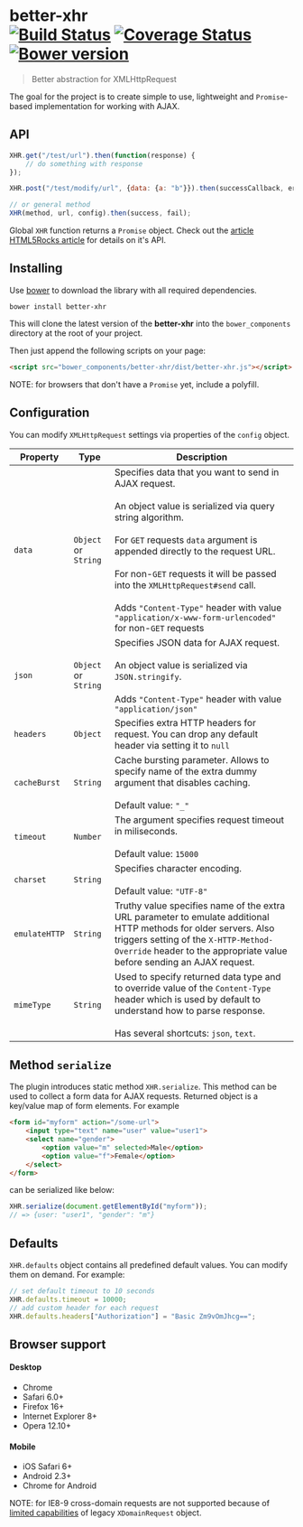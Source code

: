 # better-xhr<br>[![Build Status][travis-image]][travis-url] [![Coverage Status][coveralls-image]][coveralls-url] [![Bower version][bower-image]][bower-url]
> Better abstraction for XMLHttpRequest

The goal for the project is to create simple to use, lightweight and `Promise`-based implementation for working with AJAX.

## API

```js
XHR.get("/test/url").then(function(response) {
    // do something with response
});

XHR.post("/test/modify/url", {data: {a: "b"}}).then(successCallback, errorCallback);

// or general method
XHR(method, url, config).then(success, fail);
```

Global `XHR` function returns a `Promise` object. Check out the [article HTML5Rocks article](http://www.html5rocks.com/en/tutorials/es6/promises/) for details on it's API.

## Installing
Use [bower](http://bower.io/) to download the library with all required dependencies.

    bower install better-xhr

This will clone the latest version of the __better-xhr__ into the `bower_components` directory at the root of your project.

Then just append the following scripts on your page:

```html
<script src="bower_components/better-xhr/dist/better-xhr.js"></script>
```

NOTE: for browsers that don't have a `Promise` yet, include a polyfill.

## Configuration
You can modify `XMLHttpRequest` settings via properties of the `config` object.

| Property | Type    | Description |
| -------- | ------- | ----------- | 
| `data`   | `Object` or `String`| Specifies data that you want to send in AJAX request.<br><br>An object value is serialized via query string algorithm.<br><br>For `GET` requests `data` argument is appended directly to the request URL.<br><br>For non-`GET` requests it will be passed into the `XMLHttpRequest#send` call.<br><br>Adds `"Content-Type"` header with value `"application/x-www-form-urlencoded"` for non-`GET` requests</li> 
| `json`   | `Object` or `String` | Specifies JSON data for AJAX request.<br><br>An object value is serialized via `JSON.stringify`. <br><br>Adds `"Content-Type"` header with value `"application/json"`
| `headers` | `Object` | Specifies extra HTTP headers for request. You can drop any default header via setting it to `null`
| `cacheBurst` | `String` | Cache bursting parameter. Allows to specify name of the extra dummy argument that disables caching.<br><br>Default value: `"_"`
| `timeout` | `Number` | The argument specifies request timeout in miliseconds.<br><br>Default value: `15000`
| `charset` | `String` | Specifies character encoding.<br><br>Default value: `"UTF-8"`
| `emulateHTTP` | `String` | Truthy value specifies name of the extra URL parameter to emulate additional HTTP methods for older servers. Also triggers setting of the `X-HTTP-Method-Override` header to the appropriate value before sending an AJAX request.
| `mimeType` | `String` | Used to specify returned data type and to override value of the `Content-Type` header which is used by default to understand how to parse response.<br><br>Has several shortcuts: `json`, `text`.

## Method `serialize`
The plugin introduces static method `XHR.serialize`. This method can be used to collect a form data for AJAX requests. Returned object is a key/value map of form elements. For example

```html
<form id="myform" action="/some-url">
    <input type="text" name="user" value="user1">
    <select name="gender">
        <option value="m" selected>Male</option>
        <option value="f">Female</option>
    </select>
</form>
```

can be serialized like below:

```js
XHR.serialize(document.getElementById("myform"));
// => {user: "user1", "gender": "m"}
```

## Defaults
`XHR.defaults` object contains all predefined default values. You can modify them on demand. For example:

```js
// set default timeout to 10 seconds
XHR.defaults.timeout = 10000; 
// add custom header for each request
XHR.defaults.headers["Authorization"] = "Basic Zm9vOmJhcg==";
```

## Browser support
#### Desktop
* Chrome
* Safari 6.0+
* Firefox 16+
* Internet Explorer 8+
* Opera 12.10+

#### Mobile
* iOS Safari 6+
* Android 2.3+
* Chrome for Android

NOTE: for IE8-9 cross-domain requests are not supported because of [limited capabilities](http://blogs.msdn.com/b/ieinternals/archive/2010/05/13/xdomainrequest-restrictions-limitations-and-workarounds.aspx) of legacy `XDomainRequest` object.

[travis-url]: http://travis-ci.org/chemerisuk/better-xhr
[travis-image]: http://img.shields.io/travis/chemerisuk/better-xhr/master.svg

[coveralls-url]: https://coveralls.io/r/chemerisuk/better-xhr
[coveralls-image]: http://img.shields.io/coveralls/chemerisuk/better-xhr/master.svg

[bower-url]: https://github.com/chemerisuk/better-xhr
[bower-image]: http://img.shields.io/bower/v/better-xhr.svg

